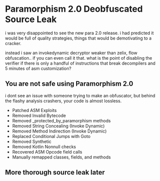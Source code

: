 # Paramorphism 2.0 Deobfuscated Source Leak

i was very disappointed to see the new para 2.0 release. i had predicted it would be full of quality strategies, things that would be demotivating to a cracker.

instead i saw an invokedynamic decryptor weaker than zelix, flow obfuscation.. if you can even call it that.
what is the point of disabling the verifier if there is only a handful of instructions that break decompilers and 5 minutes of asm customization?

## You are not safe using Paramorphism 2.0

i dont see an issue with someone trying to make an obfuscator, but behind the flashy analysis crashers, your code is almost lossless.

- Patched ASM Exploits
- Removed Invalid Bytecode
- Removed _protected_by_paramorphism methods
- Removed String Concealing (Invoke Dynamic)
- Removed Method Indirection (Invoke Dynamic)
- Replaced Conditional Jumps with Goto
- Removed Synthetic
- Removed Kotlin Nonnull checks
- Recovered ASM Opcode field calls
- Manually remapped classes, fields, and methods

## More thorough source leak later
